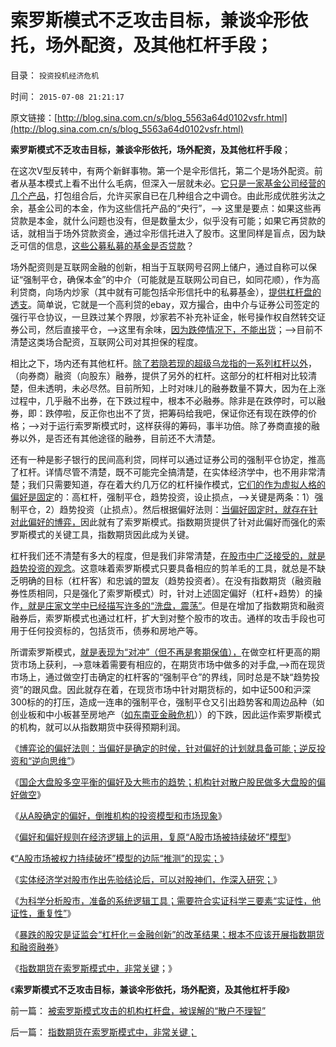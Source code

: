 # 索罗斯模式不乏攻击目标，兼谈伞形依托，场外配资，及其他杠杆手段；

目录： `投资投机经济危机` 

时间： `2015-07-08 21:21:17` 

原文链接：[http://blog.sina.com.cn/s/blog_5563a64d0102vsfr.html](http://blog.sina.com.cn/s/blog_5563a64d0102vsfr.html)

**索罗斯模式不乏攻击目标，兼谈伞形依托，场外配资，及其他杠杆手段**；

在这次V型反转中，有两个新鲜事物。第一个是伞形信托，第二个是场外配资。前者从基本模式上看不出什么毛病，但深入一层就未必。[它只是一家基金公司经营的几个产品](../../../2012/12/12/管理层新批基金及QF2的含义，炒基金波动者找死！.md)，打包组合后，允许买家自已在几种组合之中调仓。由此形成优胜劣汰之余，基金公司的本金，作为这些信托产品的“央行”，——>
这里是要点：如果这些再贷款是本金，就什么问题也没有，但是数量太少，似乎没有可能；如果它再贷款的话，就相当于场外贷款资金，通过伞形信托进入了股市。这里同样是盲点，因为缺乏可信的信息，[这些公募私募的基金是否贷款](../../../2008/2/1/基金机构控制了整个市场，股市理性了吗？.md)？

场外配资则是互联网金融的创新，相当于互联网号召网上储户，通过自称可以保证“强制平仓，确保本金”的中介（可能就是互联网公司自已，如同花顺），作为高利贷商，向场内炒家（其中就有可能包括伞形信托中的私募基金），[提供杠杆盘的透支](../../../2014/3/10/激进的衡量，补仓转变为盈利的条件.md)。简单说，它就是一个高利贷的ebay，双方撮合，由中介与证券公司签定的强行平仓协议，一旦跌过某个界限，炒家若不补充补证金，帐号操作权自然转交证券公司，然后直接平仓，——>这里有余味，[因为跌停情况下，不能出货](../../../2013/2/8/张化桥先生的悲愤，高利贷和可怕的追债公司.md)；——>目前不清楚这类场合配资，互联网公司对其担保的程度。

相比之下，场内还有其他杠杆。[除了若隐若现的超级乌龙指的一系列杠杆以外](../../../2014/12/25/从比特币及地下证券交易所，理解超级乌龙指的庄家杠杆.md)，（向券商）融资（向股东）融券，提供了另外的杠杆。这部分的杠杆相对比较清楚，但未透明，未必尽然。目前所知，上时对味儿的融券数量不算大，因为在上涨过程中，几乎融不出券，在下跌过程中，根本不必融券。除非是在跌停时，可以融券，即：跌停啦，反正你也出不了货，把筹码给我吧，保证你还有现在跌停的价格；——>对于运行索罗斯模式时，这样获得的筹码，事半功倍。除了券商直接的融券以外，是否还有其他途径的融券，目前还不大清楚。

还有一种是影子银行的民间高利贷，同样可以通过证券公司的强制平仓协定，推高了杠杆。详情尽管不清楚，既不可能完全搞清楚，在实体经济学中，也不用非常清楚；我们只需要知道，存在着大约几万亿的杠杆操作模式，[它们的作为虚拟人格的偏好是固定](../../../2015/4/2/社会学概率性的先验定律，虚拟人格表达的若干政治行为函数；.md)的：高杠杆，强制平仓，趋势投资，设止损点，——>关键是两条：1）强制平仓，2）趋势投资（止损点）。然后根据偏好法则：[当偏好固定时，就存在针对此偏好的博弈，](../../../2014/3/22/博弈论的偏好法则，在股市中的运用，趋势投资，和逆向思维.md)因此就有了索罗斯模式。指数期货提供了针对此偏好而强化的索罗斯模式的关键工具，指数期货因此成为关键。

杠杆我们还不清楚有多大的程度，但是我们非常清楚，[在股市中广泛接受的，就是趋势投资的观念](../../../2012/11/30/股神操盘手多是“五无”股神，股神秘笈早就失效了.md)。这意味着索罗斯模式只要具备相应的剪羊毛的工具，就总是不缺乏明确的目标（杠杆客）和忠诚的盟友（趋势投资者）。在没有指数期货（融资融券性质相同，只是强化了索罗斯模式）时，针对上述固定偏好（杠杆+趋势）的操作[，就是庄家文学中已经描写许多的“洗盘，震荡”](../../../2013/10/22/庄家文学中“拉高打压出货”神话的真实程度.md)。但是在增加了指数期货和融资融券后，索罗斯模式也通过杠杆，扩大到对整个股市的攻击。通样的攻击手段也可用于任何投资标的，包括货币，债券和房地产等。

所谓索罗斯模式，[就是表现为“对冲”（但不再是套期保值），](../../../2014/3/7/对冲交易的成立条件和获利条件，苍蝇不叮无缝的蛋.md)在做空杠杆更高的期货市场上获利，——>意味着需要有相应的，在期货市场中做多的对手盘,——>而在现货市场上，通过做空打击确定的杠杆客的“强制平仓”的界线，同时总是不缺“趋势投资”的跟风盘。因此就存在着，在现货市场中针对期货标的，如中证500和沪深300标的的打压，造成一连串的强制平仓，强制平仓又引出趋势客和周边品种（如创业板和中小板甚至房地产（[如东南亚金融危机](../../../2009/4/29/98东南亚金融危机欧美国际资本赚钱了吗.md)））的下跌，因此运作索罗斯模式的机构，就可以从指数期货中获得预期利润。

《[博弈论的偏好法则：当偏好是确定的时侯，针对偏好的计划就具备可能；逆反投资和“逆向思维”](../../../2014/3/22/博弈论的偏好法则，在股市中的运用，趋势投资，和逆向思维.md)》

《[国企大盘股多空平衡的偏好及大熊市的趋势；机构针对散户股民做多大盘股的偏好做空](../../../2014/3/24/统计学的悖论：如果“散户不理性”为真，则机构都是错误的.md)》

《[从A股确定的偏好，倒推机构的投资模型和市场现象](../../../2014/3/25/从A股确定的偏好，倒推机构的投资模型和市场现象.md)》

《[偏好和偏好规则在经济逻辑上的运用，复原“A股市场被持续破坏”模型](../../../2014/3/26/偏好和偏好规则复原“A股市场被持续破坏”的逻辑模型.md)》

《[“A股市场被权力持续破坏”模型的边际“推测”的现实；](../../../2014/3/27/“A股市场被权力持续破坏”模型的边际“推测”的现实；.md)》

《[实体经济学对股市作出先验结论后，可以对股神们，作深入研究；](../../../2014/6/17/实体经济学在先验判定股市后，可以对股神们，作深入研究；.md)》

《[为科学分析股市，准备的系统逻辑工具；需要符合实证科学三要素“实证性，他证性，重复性”](../../../2015/7/4/科学对股市的经济学分析.md)》

《[暴跌的股灾是证监会“杠杆化＝金融创新”的改革结果；根本不应该开展指数期货和融资融券](../../../2015/7/7/股灾是证监会“杠杆化＝金融创新”的改革结果.md)》

《[指数期货在索罗斯模式中，非常关键](../../../2015/7/8/指数期货在索罗斯模式中，非常关键；.md)；》

《**索罗斯模式不乏攻击目标，兼谈伞形依托，场外配资，及其他杠杆手段**》

前一篇： [被索罗斯模式攻击的机构杠杆盘，被误解的“散户不理智”](../../../2015/7/9/被索罗斯模式攻击的机构杠杆盘，被误解的“散户不理智”.md)

后一篇： [指数期货在索罗斯模式中，非常关键；](../../../2015/7/8/指数期货在索罗斯模式中，非常关键；.md)

